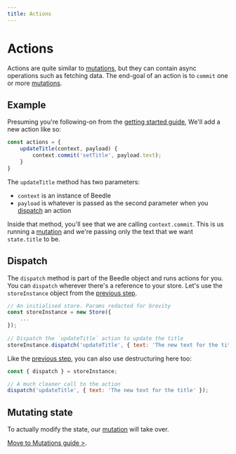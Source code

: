 ```yaml
---
title: Actions
---
```

# Actions

Actions are quite similar to [mutations](/guide/mutations.html), but they can contain async operations such as fetching data. The end-goal of an action is to `commit` one or more [mutations](/guide/mutations.html).



## Example

Presuming you're following-on from the [getting started guide](/#getting-started), We'll add a new action like so:

```javascript
const actions = {
    updateTitle(context, payload) {
        context.commit('setTitle', payload.text);
    }
}
```

The `updateTitle` method has two parameters:

- `context` is an instance of Beedle
- `payload` is whatever is passed as the second parameter when you [dispatch](#dispatch) an action

Inside that method, you'll see that we are calling `context.commit`. This is us running a [mutation](/guide/mutations.html) and we're passing only the text that we want `state.title` to be.



## Dispatch

The `dispatch` method is part of the Beedle object and runs actions for you. You can `dispatch` wherever there's a reference to your store. Let's use the `storeInstance` object from the [previous step](/guide/state.html).

```javascript
// An initialised store. Params redacted for brevity
const storeInstance = new Store({
    ...
});
    
// Dispatch the `updateTitle` action to update the title
storeInstance.dispatch('updateTitle', { text: 'The new text for the title' })
```

Like the [previous step](/guide/state.html), you can also use destructuring here too:

```javascript
const { dispatch } = storeInstance;

// A much cleaner call to the action
dispatch('updateTitle', { text: 'The new text for the title' });
```



## Mutating state

To actually modify the state, our [mutation](/guide/mutations.html) will take over.

[Move to Mutations guide >](/guide/mutations.html).
